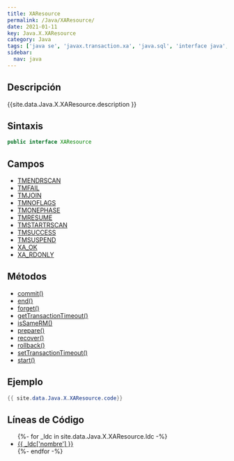 ```yaml
---
title: XAResource
permalink: /Java/XAResource/
date: 2021-01-11
key: Java.X.XAResource
category: Java
tags: ['java se', 'javax.transaction.xa', 'java.sql', 'interface java', 'Java 1.4']
sidebar: 
  nav: java
---
```


## Descripción
{{site.data.Java.X.XAResource.description }}

## Sintaxis
~~~java
public interface XAResource
~~~

## Campos
* [TMENDRSCAN](/Java/XAResource/TMENDRSCAN/)
* [TMFAIL](/Java/XAResource/TMFAIL/)
* [TMJOIN](/Java/XAResource/TMJOIN/)
* [TMNOFLAGS](/Java/XAResource/TMNOFLAGS/)
* [TMONEPHASE](/Java/XAResource/TMONEPHASE/)
* [TMRESUME](/Java/XAResource/TMRESUME/)
* [TMSTARTRSCAN](/Java/XAResource/TMSTARTRSCAN/)
* [TMSUCCESS](/Java/XAResource/TMSUCCESS/)
* [TMSUSPEND](/Java/XAResource/TMSUSPEND/)
* [XA_OK](/Java/XAResource/XA_OK/)
* [XA_RDONLY](/Java/XAResource/XA_RDONLY/)

## Métodos
* [commit()](/Java/XAResource/commit/)
* [end()](/Java/XAResource/end/)
* [forget()](/Java/XAResource/forget/)
* [getTransactionTimeout()](/Java/XAResource/getTransactionTimeout/)
* [isSameRM()](/Java/XAResource/isSameRM/)
* [prepare()](/Java/XAResource/prepare/)
* [recover()](/Java/XAResource/recover/)
* [rollback()](/Java/XAResource/rollback/)
* [setTransactionTimeout()](/Java/XAResource/setTransactionTimeout/)
* [start()](/Java/XAResource/start/)

## Ejemplo
~~~java
{{ site.data.Java.X.XAResource.code}}
~~~

## Líneas de Código
<ul>
{%- for _ldc in site.data.Java.X.XAResource.ldc -%}
   <li>
       <a href="{{_ldc['url'] }}">{{ _ldc['nombre'] }}</a>
   </li>
{%- endfor -%}
</ul>

